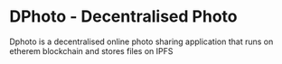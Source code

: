 <h1>DPhoto - Decentralised Photo</h1>
Dphoto is a decentralised online photo sharing application that runs on etherem blockchain and stores files on IPFS
